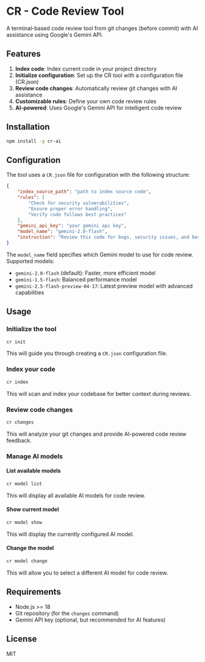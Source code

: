 # CR - Code Review Tool

A terminal-based code review tool from git changes (before commit) with AI assistance using Google's Gemini API.

## Features

1. **Index code**: Index current code in your project directory
2. **Initialize configuration**: Set up the CR tool with a configuration file (CR.json)
3. **Review code changes**: Automatically review git changes with AI assistance
4. **Customizable rules**: Define your own code review rules
5. **AI-powered**: Uses Google's Gemini API for intelligent code review

## Installation

```bash
npm install -g cr-ai
```

## Configuration

The tool uses a `CR.json` file for configuration with the following structure:

```json
{
    "index_source_path": "path to index source code",
    "rules": [
        "Check for security vulnerabilities",
        "Ensure proper error handling",
        "Verify code follows best practices"
    ],
    "gemini_api_key": "your gemini api key",
    "model_name": "gemini-2.0-flash",
    "instruction": "Review this code for bugs, security issues, and best practices."
}
```

The `model_name` field specifies which Gemini model to use for code review. Supported models:
- `gemini-2.0-flash` (default): Faster, more efficient model
- `gemini-1.5-flash`: Balanced performance model
- `gemini-2.5-flash-preview-04-17`: Latest preview model with advanced capabilities

## Usage

### Initialize the tool

```bash
cr init
```

This will guide you through creating a `CR.json` configuration file.

### Index your code

```bash
cr index
```

This will scan and index your codebase for better context during reviews.

### Review code changes

```bash
cr changes
```

This will analyze your git changes and provide AI-powered code review feedback.

### Manage AI models

#### List available models

```bash
cr model list
```

This will display all available AI models for code review.

#### Show current model

```bash
cr model show
```

This will display the currently configured AI model.

#### Change the model

```bash
cr model change
```

This will allow you to select a different AI model for code review.

## Requirements

- Node.js >= 18
- Git repository (for the `changes` command)
- Gemini API key (optional, but recommended for AI features)

## License

MIT